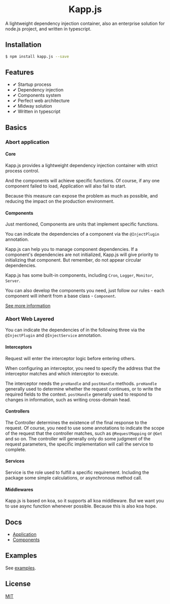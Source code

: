 <h1 align="center">Kapp.js</h1>

A lightweight dependency injection container, also an enterprise solution for node.js project, and written in typescript.

## Installation

```bash
$ npm install kapp.js --save
```

## Features

- ✔︎ Startup process
- ✔︎ Dependency injection
- ✔︎ Components system
- ✔︎ Perfect web architecture
- ✔︎ Midway solution
- ✔︎ Written in typescript

## Basics

### Abort application

#### Core

Kapp.js provides a lightweight dependency injection container with strict process control.

And the components will achieve specific functions. Of course, if any one component failed to load, Application will also fail to start.

Because this measure can expose the problem as much as possible, and reducing the impact on the production environment.

#### Components

Just mentioned, Components are units that implement specific functions.

You can indicate the dependencies of a component via the `@InjectPlugin` annotation.

Kapp.js can help you to manage component dependencies. If a component's dependencies are not initialized, Kapp.js will give priority to initializing that component. But remember, do not appear circular dependencies.

Kapp.js has some built-in components, including `Cron`, `Logger`, `Monitor`, `Server`.

You can also develop the components you need, just follow our rules - each component will inherit from a base class - `Component`.

[See more information](./component.md)

### Abort Web Layered

You can indicate the dependencies of in the following three via the `@InjectPlugin` and `@InjectService` annotation.

#### Interceptors

Request will enter the interceptor logic before entering others.

When configuring an interceptor, you need to specify the address that the interceptor matches and which interceptor to execute.

The interceptor needs the `preHandle` and `postHandle` methods. `preHandle` generally used to determine whether the request continues, or to write the required fields to the context. `postHandle` generally used to respond to changes in information, such as writing cross-domain head.

#### Controllers

The Controller determines the existence of the final response to the request. Of course, you need to use some annotations to indicate the scope of the request that the controller matches, such as `@RequestMapping` or `@Get` and so on. The controller will generally only do some judgment of the request parameters, the specific implementation will call the service to complete.

#### Services

Service is the role used to fulfill a specific requirement. Including the package some simple calculations, or asynchronous method call.

#### Middlewares

Kapp.js is based on koa, so it supports all koa middleware. But we want you to use async function whenever possible. Because this is also koa hope.

## Docs

- [Application](./docs/components.md)
- [Components](./docs/components.md)

## Examples

See [examples](./examples).

## License

[MIT](./LICENSE)